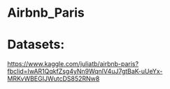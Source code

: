 # Airbnb_Paris

# Datasets:
https://www.kaggle.com/juliatb/airbnb-paris?fbclid=IwAR1QqkfZsg4yNn9WqnlV4uJ7gtBaK-uUeYx-MRKvWBEGIJWutcDS852RNw8
